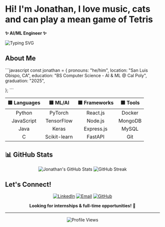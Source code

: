 # Hi! I'm Jonathan, I love music, cats and can play a mean game of Tetris

  
  **✨  AI/ML Engineer ✨**
  
  ![Typing SVG](https://readme-typing-svg.herokuapp.com?font=Fira+Code&size=18&duration=4000&pause=1000&color=22C55E&width=435&lines=Building+AI+that+makes+music+🎵;Training+models+while+petting+cats+🐾;Dropping+Tetris+blocks+%26+APIs+⬜;Cal+Poly+SLO+%7C+Graduating+2025+🎓)
</div>

## About Me

\`\`\`javascript
const jonathan = {
    pronouns: "he/him",
    location: "San Luis Obispo, CA",
    education: "BS Computer Science - AI & ML @ Cal Poly",
    graduation: "2025",
    
    
};
\`\`\`


<div align="center">

| 🟦 **Languages** | 🟨 **ML/AI** | 🟪 **Frameworks** | 🟩 **Tools** |
|:---:|:---:|:---:|:---:|
| Python | PyTorch | React.js | Docker |
| JavaScript | TensorFlow | Node.js | MongoDB |
| Java | Keras | Express.js | MySQL |
| C | Scikit-learn | FastAPI | Git |

</div>


## 📊 GitHub Stats 
<div align="center">
  <img src="https://github-readme-stats.vercel.app/api?username=Jonathan7200&show_icons=true&theme=dark&title_color=22C55E&icon_color=22C55E&text_color=ffffff&bg_color=1a1a1a" alt="Jonathan's GitHub Stats" />
  
  <img src="https://github-readme-streak-stats.herokuapp.com/?user=Jonathan7200&theme=dark&ring=22C55E&fire=22C55E&currStreakLabel=22C55E" alt="GitHub Streak" />
</div>


## Let's Connect!

<div align="center">
  
[![LinkedIn](https://img.shields.io/badge/LinkedIn-0077B5?style=for-the-badge&logo=linkedin&logoColor=white)](https://linkedin.com/in/jonflores203)
[![Email](https://img.shields.io/badge/Email-22C55E?style=for-the-badge&logo=gmail&logoColor=white)](mailto:Jon.flores203@gmail.com)
[![GitHub](https://img.shields.io/badge/GitHub-100000?style=for-the-badge&logo=github&logoColor=white)](https://github.com/Jonathan7200)

**Looking for internships & full-time opportunities!** 🚀

</div>

---

<div align="center">
  <img src="https://komarev.com/ghpvc/?username=Jonathan7200&color=22C55E&style=flat-square" alt="Profile Views" />
  

  
</div>
